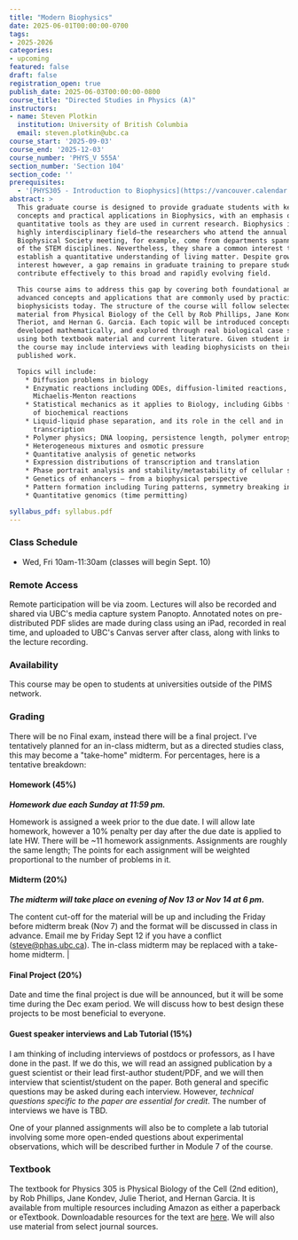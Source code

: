 ```yaml
---
title: "Modern Biophysics"
date: 2025-06-01T00:00:00-0700
tags:
- 2025-2026
categories:
- upcoming
featured: false
draft: false
registration_open: true
publish_date: 2025-06-03T00:00:00-0800
course_title: "Directed Studies in Physics (A)"
instructors:
- name: Steven Plotkin
  institution: University of British Columbia
  email: steven.plotkin@ubc.ca
course_start: '2025-09-03'
course_end: '2025-12-03'
course_number: 'PHYS_V 555A'
section_number: 'Section 104'
section_code: ''
prerequisites:
  - '[PHYS305 - Introduction to Biophysics](https://vancouver.calendar.ubc.ca/course-descriptions/courses/physv-305) (or equivalent)'
abstract: >
  This graduate course is designed to provide graduate students with key
  concepts and practical applications in Biophysics, with an emphasis on the
  quantitative tools as they are used in current research. Biophysics is a
  highly interdisciplinary field—the researchers who attend the annual
  Biophysical Society meeting, for example, come from departments spanning all
  of the STEM disciplines. Nevertheless, they share a common interest to
  establish a quantitative understanding of living matter. Despite growing
  interest however, a gap remains in graduate training to prepare students to
  contribute effectively to this broad and rapidly evolving field.

  This course aims to address this gap by covering both foundational and
  advanced concepts and applications that are commonly used by practicing
  biophysicists today. The structure of the course will follow selected advanced
  material from Physical Biology of the Cell by Rob Phillips, Jane Kondev, Julie
  Theriot, and Hernan G. Garcia. Each topic will be introduced conceptually,
  developed mathematically, and explored through real biological case studies
  using both textbook material and current literature. Given student interest,
  the course may include interviews with leading biophysicists on their recent
  published work.

  Topics will include:
    * Diffusion problems in biology
    * Enzymatic reactions including ODEs, diffusion-limited reactions, and
      Michaelis-Menton reactions
    * Statistical mechanics as it applies to Biology, including Gibbs free energy
      of biochemical reactions
    * Liquid-liquid phase separation, and its role in the cell and in
      transcription
    * Polymer physics; DNA looping, persistence length, polymer entropy
    * Heterogeneous mixtures and osmotic pressure
    * Quantitative analysis of genetic networks
    * Expression distributions of transcription and translation
    * Phase portrait analysis and stability/metastability of cellular states
    * Genetics of enhancers – from a biophysical perspective
    * Pattern formation including Turing patterns, symmetry breaking in an embryo
    * Quantitative genomics (time permitting)

syllabus_pdf: syllabus.pdf
---
```



### Class Schedule
  * Wed, Fri 10am-11:30am (classes will begin Sept. 10)

### Remote Access
Remote participation will be via zoom. Lectures will also be recorded and shared
via UBC's media capture system Panopto. Annotated notes on pre-distributed PDF
slides are made during class using an iPad, recorded in real time, and uploaded
to UBC's Canvas server after class, along with links to the lecture recording.

### Availability
This course may be open to students at universities outside of the PIMS network.


### Grading
There will be no Final exam, instead there will be a final project. I've
tentatively planned for an in-class midterm, but as a directed studies class,
this may become a "take-home" midterm. For percentages, here is a tentative
breakdown:

#### Homework (45%)

_**Homework due each Sunday at 11:59 pm.**_

Homework is assigned a week prior to the due date. I will allow late homework,
however a 10% penalty per day after the due date is applied to late HW. There
will be ~11 homework assignments. Assignments are roughly the same length; The
points for each assignment will be weighted proportional to the number of
problems in it.

#### Midterm (20%)
_**The midterm will take place on evening of Nov 13 or Nov 14 at 6 pm.**_

The content cut-off for the material will be up and including the Friday before
midterm break (Nov 7) and the format will be discussed in class in advance.
Email me by Friday Sept 12 if you have a conflict (steve@phas.ubc.ca). The
in-class midterm may be replaced with a take-home midterm. |


#### Final Project (20%)

Date and time the final project is due will be announced, but it will be some
time during the Dec exam period. We will discuss how to best design these
projects to be most beneficial to everyone.

#### Guest speaker interviews and Lab Tutorial (15%)

I am thinking of including interviews of postdocs or professors, as I have done
in the past. If we do this, we will read an assigned publication by a guest
scientist or their lead first-author student/PDF, and we will then interview
that scientist/student on the paper. Both general and specific questions may be
asked during each interview. However, _technical questions specific to the paper
are essential for credit_. The number of interviews we have is TBD.

One of your planned assignments will also be to complete a lab tutorial
involving some more open-ended questions about experimental observations, which
will be described further in Module 7 of the course.


### Textbook
The textbook for Physics 305 is Physical Biology of the Cell (2nd edition), by
Rob Phillips, Jane Kondev, Julie Theriot, and Hernan Garcia. It is available
from multiple resources including Amazon as either a paperback or eTextbook.
Downloadable resources for the text are
[here](https://www.routledgetextbooks.com/textbooks/9780815344506/downloadable_resources.php).
We will also use material from select journal sources.
